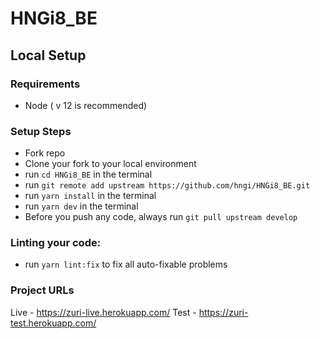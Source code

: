 # HNGi8_BE

## Local Setup 
###  Requirements 
* Node ( v 12 is recommended)

### Setup Steps 
* Fork repo 
* Clone your fork to your local environment
* run `cd HNGi8_BE` in the terminal
* run `git remote add upstream https://github.com/hngi/HNGi8_BE.git `
* run `yarn install` in the terminal
* run `yarn dev` in the terminal
* Before you push any code, always run `git pull upstream develop`

### Linting your code:
* run `yarn lint:fix` to fix all auto-fixable problems 

### Project URLs
Live - https://zuri-live.herokuapp.com/
Test - https://zuri-test.herokuapp.com/

